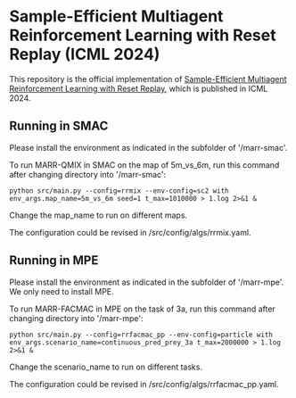 # Sample-Efficient Multiagent Reinforcement Learning with Reset Replay (ICML 2024)

This repository is the official implementation of [Sample-Efficient Multiagent Reinforcement Learning with Reset Replay](), which is published in ICML 2024.

## Running in SMAC

Please install the environment as indicated in the subfolder of '/marr-smac'.

To run MARR-QMIX in SMAC on the map of 5m_vs_6m, run this command after changing directory into '/marr-smac':

```smac
python src/main.py --config=rrmix --env-config=sc2 with env_args.map_name=5m_vs_6m seed=1 t_max=1010000 > 1.log 2>&1 &
```

Change the map_name to run on different maps.

The configuration could be revised in /src/config/algs/rrmix.yaml.

## Running in MPE

Please install the environment as indicated in the subfolder of '/marr-mpe'. We only need to install MPE.

To run MARR-FACMAC in MPE on the task of 3a, run this command after changing directory into '/marr-mpe':

```smac
python src/main.py --config=rrfacmac_pp --env-config=particle with env_args.scenario_name=continuous_pred_prey_3a t_max=2000000 > 1.log 2>&1 &
```

Change the scenario_name to run on different tasks.

The configuration could be revised in /src/config/algs/rrfacmac_pp.yaml.




